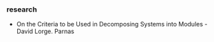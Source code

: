 ### research

- On the Criteria to be Used in Decomposing Systems into Modules - David Lorge. Parnas

